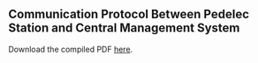 Communication Protocol Between Pedelec Station and Central Management System
-----

Download the compiled PDF [here](https://github.com/RWTH-i5-IDSG/ps-cms-protocol/raw/master/protocol.pdf).
